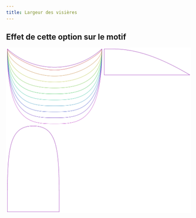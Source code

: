 ```yaml
---
title: Largeur des visières
---
```



## Effet de cette option sur le motif
![Cette image montre l'effet de cette option en superposant plusieurs variantes qui ont une valeur différente pour cette option](holmes_brimwidth_sample.svg "Effet de cette option sur le motif")